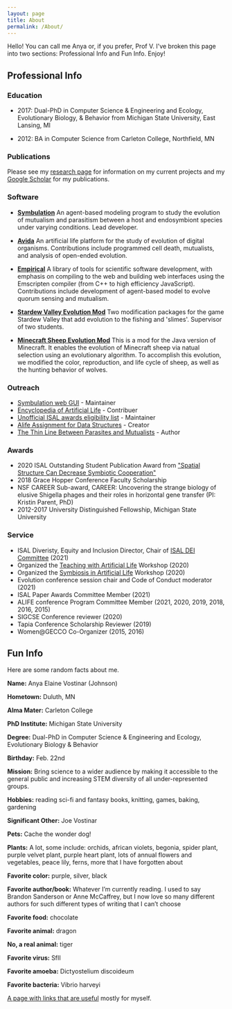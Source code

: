 ```yaml
---
layout: page
title: About
permalink: /About/
---
```


Hello! You can call me Anya or, if you prefer, Prof V. I've broken this page into two sections: Professional Info and Fun Info. Enjoy!

## Professional Info

### Education

* 2017: Dual-PhD in Computer Science & Engineering and Ecology, Evolutionary Biology, & Behavior from Michigan State University, East Lansing, MI

* 2012: BA in Computer Science from Carleton College, Northfield, MN

### Publications
Please see my [research page](/Research/) for information on my current projects and my [Google Scholar](https://scholar.google.com/citations?user=7ZwlPwsAAAAJ&hl=en) for my publications.

### Software

* **[Symbulation](www.symbulation.com)** An agent-based modeling program to study the evolution of mutualism and parasitism between a host and endosymbiont species under varying conditions. Lead developer.

* **[Avida](https://github.com/devosoft/avida)** An artificial life platform for the study of evolution of digital organisms. Contributions include programmed cell death, mutualists, and analysis of open-ended evolution.

* **[Empirical](https://github.com/devosoft/Empirical)** A library of tools for scientific software development, with emphasis on compiling to the web and building web interfaces using the Emscripten compiler (from C++ to high efficiency JavaScript). Contributions include development of agent-based model to evolve quorum sensing and mutualism.

* **[Stardew Valley Evolution Mod](https://www.nexusmods.com/stardewvalley/mods/2743)** Two modification packages for the game Stardew Valley that add evolution to the fishing and 'slimes'. Supervisor of two students.

* **[Minecraft Sheep Evolution Mod](https://github.com/anyaevostinar/minecraft-sheep-evolution)** This is a mod for the Java version of Minecraft. It enables the evolution of Minecraft sheep via natual selection using an evolutionary algorithm. To accomplish this evolution, we modified the color, reproduction, and life cycle of sheep, as well as the hunting behavior of wolves.

### Outreach

* [Symbulation web GUI](https://anyaevostinar.github.io/SymbulationEmp/web/symbulation.html) - Maintainer
* [Encyclopedia of Artificial Life](https://alife.org/encyclopedia/introduction/artificial-life/) - Contribuer
* [Unofficial ISAL awards eligibility list](https://docs.google.com/spreadsheets/d/1QbvVeD3vvWRAY01gXxUnf8xja3bCJpw8g1_pNIGD31Y/edit#gid=2127443263) - Maintainer
* [Alife Assignment for Data Structures](https://github.com/anyaevostinar/alife-assignment) - Creator
* [The Thin Line Between Parasites and Mutualists](https://towardsdatascience.com/the-thin-line-between-parasites-and-mutualists-cbeab224fefe) - Author

### Awards

* 2020 ISAL Outstanding Student Publication Award from ["Spatial Structure Can Decrease Symbiotic Cooperation"](https://direct.mit.edu/artl/article/24/4/229/2907/Spatial-Structure-Can-Decrease-Symbiotic)
* 2018 Grace Hopper Conference Faculty Scholarship
* NSF CAREER Sub-award, CAREER: Uncovering the strange biology of elusive Shigella phages and their roles in horizontal gene transfer (PI: Kristin Parent, PhD)
* 2012-2017 University Distinguished Fellowship, Michigan State University

### Service

* ISAL Diveristy, Equity and Inclusion Director, Chair of [ISAL DEI Committee](https://alife.org/dei-committee/) (2021)
* Organized the [Teaching with Artificial Life](https://anyaevostinar.github.io/tal-workshop/) Workshop (2020)
* Organized the [Symbiosis in Artificial Life](https://anyaevostinar.github.io/sal-workshop/) Workshop (2020)
* Evolution conference session chair and Code of Conduct moderator (2021)
* ISAL Paper Awards Committee Member (2021)
* ALIFE conference Program Committee Member (2021, 2020, 2019, 2018, 2016, 2015)
* SIGCSE Conference reviewer (2020)
* Tapia Conference Scholarship Reviewer (2019)
* Women@GECCO Co-Organizer (2015, 2016)


## Fun Info
Here are some random facts about me.

**Name:** Anya Elaine Vostinar (Johnson)

**Hometown:** Duluth, MN

**Alma Mater:** Carleton College

**PhD Institute:** Michigan State University

**Degree:** Dual-PhD in Computer Science & Engineering and Ecology, Evolutionary Biology & Behavior

**Birthday:** Feb. 22nd

**Mission:** Bring science to a wider audience by making it accessible to the general public and increasing STEM diversity of all under-represented groups.

**Hobbies:** reading sci-fi and fantasy books, knitting, games, baking, gardening

**Significant Other:** Joe Vostinar

**Pets:** Cache the wonder dog!

**Plants:** A lot, some include: orchids, african violets, begonia, spider plant, purple velvet plant, purple heart plant, lots of annual flowers and vegetables, peace lily, ferns, more that I have forgotten about

**Favorite color:** purple, silver, black

**Favorite author/book:** Whatever I’m currently reading. I used to say Brandon Sanderson or Anne McCaffrey, but I now love so many different authors for such different types of writing that I can’t choose

**Favorite food:** chocolate

**Favorite animal:** dragon

**No, a real animal:** tiger

**Favorite virus:** SfII

**Favorite amoeba:** Dictyostelium discoideum

**Favorite bacteria:** Vibrio harveyi



[A page with links that are useful](useful_links) mostly for myself.